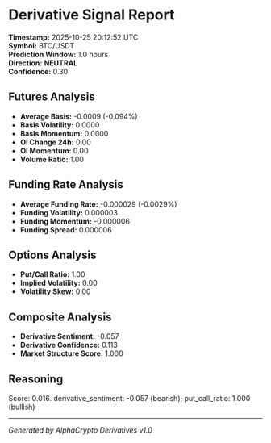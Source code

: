 # Derivative Signal Report

**Timestamp:** 2025-10-25 20:12:52 UTC  
**Symbol:** BTC/USDT  
**Prediction Window:** 1.0 hours  
**Direction:** **NEUTRAL**  
**Confidence:** 0.30

## Futures Analysis
- **Average Basis:** -0.0009 (-0.094%)
- **Basis Volatility:** 0.0000
- **Basis Momentum:** 0.0000
- **OI Change 24h:** 0.00
- **OI Momentum:** 0.00
- **Volume Ratio:** 1.00

## Funding Rate Analysis
- **Average Funding Rate:** -0.000029 (-0.0029%)
- **Funding Volatility:** 0.000003
- **Funding Momentum:** -0.000006
- **Funding Spread:** 0.000006

## Options Analysis
- **Put/Call Ratio:** 1.00
- **Implied Volatility:** 0.00
- **Volatility Skew:** 0.00

## Composite Analysis
- **Derivative Sentiment:** -0.057
- **Derivative Confidence:** 0.113
- **Market Structure Score:** 1.000

## Reasoning
Score: 0.016. derivative_sentiment: -0.057 (bearish); put_call_ratio: 1.000 (bullish)

---
*Generated by AlphaCrypto Derivatives v1.0*
